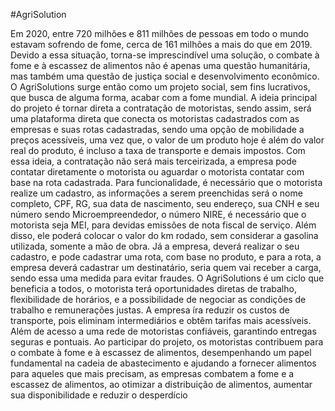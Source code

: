 #AgriSolution

   Em 2020, entre 720 milhões e 811 milhões de pessoas em todo o mundo 
estavam sofrendo de fome, cerca de 161 milhões a mais do que em 2019. Devido 
a essa situação, torna-se imprescindível uma solução, o combate à fome e à 
escassez de alimentos não é apenas uma questão humanitária, mas também 
uma questão de justiça social e desenvolvimento econômico. 
    O AgriSolutions surge então como um projeto social, sem fins lucrativos, 
que busca de alguma forma, acabar com a fome mundial. A ideia principal do 
projeto é tornar direta a contratação de motoristas, sendo assim, será uma 
plataforma direta que conecta os motoristas cadastrados com as empresas e 
suas rotas cadastradas, sendo uma opção de mobilidade a preços acessíveis, 
uma vez que, o valor de um produto hoje é além do valor real do produto, é 
incluso a taxa de transporte e demais impostos. 
    Com essa ideia, a contratação não será mais terceirizada, a empresa 
pode contatar diretamente o motorista ou aguardar o motorista contatar com 
base na rota cadastrada. 
    Para funcionalidade, é necessário que o motorista realize um cadastro, as 
informações a serem preenchidas será o nome completo, CPF, RG, sua data de 
nascimento, seu endereço, sua CNH e seu número sendo Microempreendedor, 
o número NIRE, é necessário que o motorista seja MEI, para devidas emissões 
de nota fiscal de serviço. Além disso, ele poderá colocar o valor do km rodado, 
sem considerar a gasolina utilizada, somente a mão de obra.
    Já a empresa, deverá realizar o seu cadastro, e pode cadastrar uma rota, 
com base no produto, e para a rota, a empresa deverá cadastrar um destinatário, 
seria quem vai receber a carga, sendo essa uma medida para evitar fraudes.
    O AgriSolutions é um ciclo que beneficia a todos, o motorista terá 
oportunidades diretas de trabalho, flexibilidade de horários, e a possibilidade de 
negociar as condições de trabalho e remunerações justas. A empresa íra reduzir 
os custos de transporte, pois eliminam intermediários e obtêm tarifas mais 
acessíveis. Além de acesso a uma rede de motoristas confiáveis, garantindo 
entregas seguras e pontuais.
    Ao participar do projeto, os motoristas contribuem para o combate à fome 
e à escassez de alimentos, desempenhando um papel fundamental na cadeia 
de abastecimento e ajudando a fornecer alimentos para aqueles que mais 
precisam, as empresas combatem a fome e a escassez de alimentos, ao otimizar 
a distribuição de alimentos, aumentar sua disponibilidade e reduzir o 
desperdício
